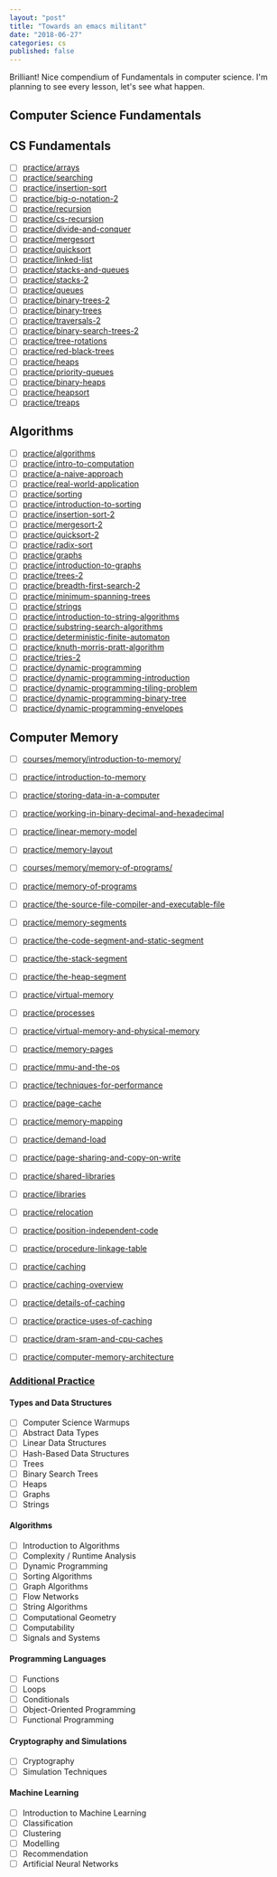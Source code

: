 ```yaml
---
layout: "post"
title: "Towards an emacs militant"
date: "2018-06-27"
categories: cs
published: false
---
```


Brilliant! Nice compendium of Fundamentals in computer science.
I'm planning to see every lesson, let's see what happen.

## Computer Science Fundamentals

## CS Fundamentals

- [ ] [practice/arrays](https://brilliant.org/practice/arrays/?chapter=intro-to-algorithms&p=2)
- [ ] [practice/searching](https://brilliant.org/practice/searching/?chapter=intro-to-algorithms)
- [ ] [practice/insertion-sort](https://brilliant.org/practice/insertion-sort/?chapter=intro-to-algorithms)
- [ ] [practice/big-o-notation-2](https://brilliant.org/practice/big-o-notation-2/?chapter=intro-to-algorithms)
- [ ] [practice/recursion](https://brilliant.org/practice/recursion/?chapter=recursion)
- [ ] [practice/cs-recursion](https://brilliant.org/practice/cs-recursion/?chapter=recursion)
- [ ] [practice/divide-and-conquer](https://brilliant.org/practice/divide-and-conquer/?chapter=recursion)
- [ ] [practice/mergesort](https://brilliant.org/practice/mergesort/?chapter=recursion)
- [ ] [practice/quicksort](https://brilliant.org/practice/quicksort/?chapter=recursion)
- [ ] [practice/linked-list](https://brilliant.org/practice/linked-list/?chapter=recursion)
- [ ] [practice/stacks-and-queues](https://brilliant.org/practice/stacks-and-queues/?chapter=stacks-and-queues)
- [ ] [practice/stacks-2](https://brilliant.org/practice/stacks-2/?chapter=stacks-and-queues)
- [ ] [practice/queues](https://brilliant.org/practice/queues/?chapter=stacks-and-queues)
- [ ] [practice/binary-trees-2](https://brilliant.org/practice/binary-trees-2/?chapter=binary-trees)
- [ ] [practice/binary-trees](https://brilliant.org/practice/binary-trees/?chapter=binary-trees)
- [ ] [practice/traversals-2](https://brilliant.org/practice/traversals-2/?chapter=binary-trees)
- [ ] [practice/binary-search-trees-2](https://brilliant.org/practice/binary-search-trees-2/?chapter=binary-trees)
- [ ] [practice/tree-rotations](https://brilliant.org/practice/tree-rotations/?chapter=binary-trees)
- [ ] [practice/red-black-trees](https://brilliant.org/practice/red-black-trees/?chapter=binary-trees)
- [ ] [practice/heaps](https://brilliant.org/practice/heaps/?chapter=heaps-2)
- [ ] [practice/priority-queues](https://brilliant.org/practice/priority-queues/?chapter=heaps-2)
- [ ] [practice/binary-heaps](https://brilliant.org/practice/binary-heaps/?chapter=heaps-2)
- [ ] [practice/heapsort](https://brilliant.org/practice/heapsort/?chapter=heaps-2)
- [ ] [practice/treaps](https://brilliant.org/practice/treaps/?chapter=heaps-2)

## Algorithms

- [ ] [practice/algorithms](https://brilliant.org/practice/algorithms/?chapter=algorithms)
- [ ] [practice/intro-to-computation](https://brilliant.org/practice/intro-to-computation/?chapter=algorithms)
- [ ] [practice/a-naive-approach](https://brilliant.org/practice/a-naive-approach/?chapter=algorithms)
- [ ] [practice/real-world-application](https://brilliant.org/practice/real-world-application/?chapter=algorithms)
- [ ] [practice/sorting](https://brilliant.org/practice/sorting/?chapter=sorting)
- [ ] [practice/introduction-to-sorting](https://brilliant.org/practice/introduction-to-sorting/?chapter=sorting)
- [ ] [practice/insertion-sort-2](https://brilliant.org/practice/insertion-sort-2/?chapter=sorting)
- [ ] [practice/mergesort-2](https://brilliant.org/practice/mergesort-2/?chapter=sorting)
- [ ] [practice/quicksort-2](https://brilliant.org/practice/quicksort-2/?chapter=sorting)
- [ ] [practice/radix-sort](https://brilliant.org/practice/radix-sort/?chapter=sorting)
- [ ] [practice/graphs](https://brilliant.org/practice/graphs/?chapter=graphs-2)
- [ ] [practice/introduction-to-graphs](https://brilliant.org/practice/introduction-to-graphs/?chapter=graphs-2&p=1)
- [ ] [practice/trees-2](https://brilliant.org/practice/trees-2/?chapter=graphs-2)
- [ ] [practice/breadth-first-search-2](https://brilliant.org/practice/breadth-first-search-2/?chapter=graphs-2)
- [ ] [practice/minimum-spanning-trees](https://brilliant.org/practice/minimum-spanning-trees/?chapter=graphs-2)
- [ ] [practice/strings](https://brilliant.org/practice/strings/?chapter=strings-2)
- [ ] [practice/introduction-to-string-algorithms](https://brilliant.org/practice/introduction-to-string-algorithms/?chapter=strings-2)
- [ ] [practice/substring-search-algorithms](https://brilliant.org/practice/substring-search-algorithms/?chapter=strings-2)
- [ ] [practice/deterministic-finite-automaton](https://brilliant.org/practice/deterministic-finite-automaton/?chapter=strings-2)
- [ ] [practice/knuth-morris-pratt-algorithm](https://brilliant.org/practice/knuth-morris-pratt-algorithm/?chapter=strings-2)
- [ ] [practice/tries-2](https://brilliant.org/practice/tries-2/?chapter=strings-2)
- [ ] [practice/dynamic-programming](https://brilliant.org/practice/dynamic-programming/?chapter=dynamic-programming-2)
- [ ] [practice/dynamic-programming-introduction](https://brilliant.org/practice/dynamic-programming-introduction/?chapter=dynamic-programming-2)
- [ ] [practice/dynamic-programming-tiling-problem](https://brilliant.org/practice/dynamic-programming-tiling-problem/?chapter=dynamic-programming-2)
- [ ] [practice/dynamic-programming-binary-tree](https://brilliant.org/practice/dynamic-programming-binary-tree/?chapter=dynamic-programming-2)
- [ ] [practice/dynamic-programming-envelopes](https://brilliant.org/practice/dynamic-programming-envelopes/?chapter=dynamic-programming-2&p=1)

## Computer Memory

- [ ] [courses/memory/introduction-to-memory/](https://brilliant.org/courses/memory/introduction-to-memory/)
- [ ] [practice/introduction-to-memory](https://brilliant.org/practice/introduction-to-memory/?chapter=introduction-to-memory)
- [ ] [practice/storing-data-in-a-computer](https://brilliant.org/practice/storing-data-in-a-computer/?chapter=introduction-to-memory)
- [ ] [practice/working-in-binary-decimal-and-hexadecimal](https://brilliant.org/practice/working-in-binary-decimal-and-hexadecimal/?chapter=introduction-to-memory)
- [ ] [practice/linear-memory-model](https://brilliant.org/practice/linear-memory-model/?chapter=introduction-to-memory)
- [ ] [practice/memory-layout](https://brilliant.org/practice/memory-layout/?chapter=introduction-to-memory)
- [ ] [courses/memory/memory-of-programs/](https://brilliant.org/courses/memory/memory-of-programs/)
- [ ] [practice/memory-of-programs](https://brilliant.org/practice/memory-of-programs/?chapter=memory-of-programs)
- [ ] [practice/the-source-file-compiler-and-executable-file](https://brilliant.org/practice/the-source-file-compiler-and-executable-file/?chapter=memory-of-programs)
- [ ] [practice/memory-segments](https://brilliant.org/practice/memory-segments/?chapter=memory-of-programs)
- [ ] [practice/the-code-segment-and-static-segment](https://brilliant.org/practice/the-code-segment-and-static-segment/?chapter=memory-of-programs)
- [ ] [practice/the-stack-segment](https://brilliant.org/practice/the-stack-segment/?chapter=memory-of-programs)
- [ ] [practice/the-heap-segment](https://brilliant.org/practice/the-heap-segment/?chapter=memory-of-programs)
- [ ] [practice/virtual-memory](https://brilliant.org/practice/virtual-memory/?chapter=virtual-memory)
- [ ] [practice/processes](https://brilliant.org/practice/processes/?chapter=virtual-memory)
- [ ] [practice/virtual-memory-and-physical-memory](https://brilliant.org/practice/virtual-memory-and-physical-memory/?chapter=virtual-memory)
- [ ] [practice/memory-pages](https://brilliant.org/practice/memory-pages/?chapter=virtual-memory)
- [ ] [practice/mmu-and-the-os](https://brilliant.org/practice/mmu-and-the-os/?chapter=virtual-memory)
- [ ] [practice/techniques-for-performance](https://brilliant.org/practice/techniques-for-performance/?chapter=techniques-for-performance)
- [ ] [practice/page-cache](https://brilliant.org/practice/page-cache/?chapter=techniques-for-performance)
- [ ] [practice/memory-mapping](https://brilliant.org/practice/memory-mapping/?chapter=techniques-for-performance)
- [ ] [practice/demand-load](https://brilliant.org/practice/demand-load/?chapter=techniques-for-performance)
- [ ] [practice/page-sharing-and-copy-on-write](https://brilliant.org/practice/page-sharing-and-copy-on-write/?chapter=techniques-for-performance)
- [ ] [practice/shared-libraries](https://brilliant.org/practice/shared-libraries/?chapter=shared-libraries)
- [ ] [practice/libraries](https://brilliant.org/practice/libraries/?chapter=shared-libraries)
- [ ] [practice/relocation](https://brilliant.org/practice/relocation/?chapter=shared-libraries)
- [ ] [practice/position-independent-code](https://brilliant.org/practice/position-independent-code/?chapter=shared-libraries)
- [ ] [practice/procedure-linkage-table](https://brilliant.org/practice/procedure-linkage-table/?chapter=shared-libraries)
- [ ] [practice/caching](https://brilliant.org/practice/caching/?chapter=caching)
- [ ] [practice/caching-overview](https://brilliant.org/practice/caching-overview/?chapter=caching)
- [ ] [practice/details-of-caching](https://brilliant.org/practice/details-of-caching/?chapter=caching)
- [ ] [practice/practice-uses-of-caching](https://brilliant.org/practice/practice-uses-of-caching/?chapter=caching)
- [ ] [practice/dram-sram-and-cpu-caches](https://brilliant.org/practice/dram-sram-and-cpu-caches/?chapter=caching)
- [ ] [practice/computer-memory-architecture](https://brilliant.org/practice/computer-memory-architecture/?chapter=caching)


### [Additional Practice](https://brilliant.org/computer-science/)

#### Types and Data Structures

- [ ] Computer Science Warmups
- [ ] Abstract Data Types
- [ ] Linear Data Structures
- [ ] Hash-Based Data Structures
- [ ] Trees
- [ ] Binary Search Trees
- [ ] Heaps
- [ ] Graphs
- [ ] Strings

#### Algorithms
- [ ] Introduction to Algorithms
- [ ] Complexity / Runtime Analysis
- [ ] Dynamic Programming
- [ ] Sorting Algorithms
- [ ] Graph Algorithms
- [ ] Flow Networks
- [ ] String Algorithms
- [ ] Computational Geometry
- [ ] Computability
- [ ] Signals and Systems

#### Programming Languages
- [ ] Functions
- [ ] Loops
- [ ] Conditionals
- [ ] Object-Oriented Programming
- [ ] Functional Programming

#### Cryptography and Simulations
- [ ] Cryptography
- [ ] Simulation Techniques

#### Machine Learning
- [ ] Introduction to Machine Learning
- [ ] Classification
- [ ] Clustering
- [ ] Modelling
- [ ] Recommendation
- [ ] Artificial Neural Networks
